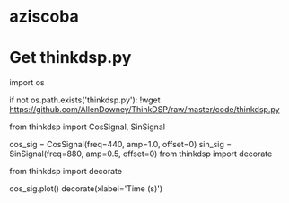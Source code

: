 # aziscoba
# Get thinkdsp.py

import os

if not os.path.exists('thinkdsp.py'):
    !wget https://github.com/AllenDowney/ThinkDSP/raw/master/code/thinkdsp.py

from thinkdsp import CosSignal, SinSignal

cos_sig = CosSignal(freq=440, amp=1.0, offset=0)
sin_sig = SinSignal(freq=880, amp=0.5, offset=0)
from thinkdsp import decorate

from thinkdsp import decorate

cos_sig.plot()
decorate(xlabel='Time (s)')
